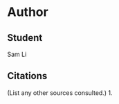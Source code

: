 Author
========================

Student
-------
Sam Li

Citations
---------
(List any other sources consulted.)
1. 
